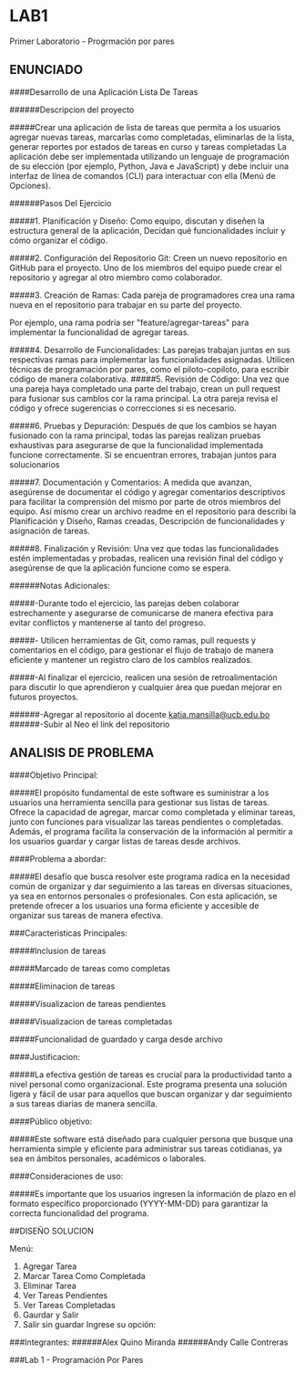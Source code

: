 # LAB1
Primer Laboratorio - Progrmación por pares



## ENUNCIADO

####Desarrollo de una Aplicación Lista De Tareas

######Descripcion del proyecto

#####Crear una aplicación de lista de tareas que permita a los usuarios agregar nuevas tareas, marcarlas como completadas, eliminarlas de la lista, generar reportes por estados de tareas en curso y tareas completadas La aplicación debe ser implementada utilizando un lenguaje de programación de su elección (por ejemplo, Python, Java e JavaScript) y debe incluir una interfaz de línea de comandos (CLI) para interactuar con ella (Menú de Opciones).

######Pasos Del Ejercicio

#####1. Planificación y Diseño: Como equipo, discutan y diseñen la estructura general de la aplicación, Decidan qué funcionalidades incluir y cómo organizar el código.

#####2. Configuración del Repositorio Git: Creen un nuevo repositorio en GitHub para el proyecto. Uno de los miembros del equipo puede crear el repositorio y agregar al otro miembro como colaborador.

#####3. Creación de Ramas: Cada pareja de programadores crea una rama nueva en el repositorio para trabajar en su parte del proyecto.

Por ejemplo, una rama podría ser "feature/agregar-tareas" para implementar la funcionalidad de agregar tareas.

#####4. Desarrollo de Funcionalidades: Las parejas trabajan juntas en sus respectivas ramas para implementar las funcionalidades asignadas. Utilicen técnicas de programación por pares, como el piloto-copiloto, para escribir código de manera colaborativa.
#####5. Revisión de Código: Una vez que una pareja haya completado una parte del trabajo, crean un pull request para fusionar sus camblos cor la rama principal. La otra pareja revisa el código y ofrece sugerencias o correcciones si es necesario.

#####6. Pruebas y Depuración: Después de que los cambios se hayan fusionado con la rama principal, todas las parejas realizan pruebas exhaustivas para asegurarse de que la funcionalidad implementada funcione correctamente. Si se encuentran errores, trabajan juntos para solucionarios

#####7. Documentación y Comentarios: A medida que avanzan, asegúrense de documentar el código y agregar comentarios descriptivos para facilitar la comprensión del mismo por parte de otros miembros del equipo. Así mismo crear un archivo readme en el repositorio para describi la Planificación y Diseño, Ramas creadas, Descripción de funcionalidades y asignación de tareas.

#####8. Finalización y Revisión: Una vez que todas las funcionalidades estén implementadas y probadas, realicen una revisión final del código y asegúrense de que la aplicación funcione como se espera.

######Notas Adicionales:

#####-Durante todo el ejercicio, las parejas deben colaborar estrechamente y asegurarse de comunicarse de manera efectiva para evitar conflictos y mantenerse al tanto del progreso.

#####- Utilicen herramientas de Git, como ramas, pull requests y comentarios en el código, para gestionar el flujo de trabajo de manera eficiente y mantener un registro claro de los camblos realizados.

#####-Al finalizar el ejercicio, realicen una sesión de retroalimentación para discutir lo que aprendieron y cualquier área que puedan mejorar en futuros proyectos.

######-Agregar al repositorio al docente katia.mansilla@ucb.edu.bo
######-Subir al Neo el link del repositorio

## ANALISIS DE PROBLEMA

####Objetivo Principal: 

#####El propósito fundamental de este software es suministrar a los usuarios una herramienta sencilla para gestionar sus listas de tareas. Ofrece la capacidad de agregar, marcar como completada y eliminar tareas, junto con funciones para visualizar las tareas pendientes o completadas. Además, el programa facilita la conservación de la información al permitir a los usuarios guardar y cargar listas de tareas desde archivos.

####Problema a abordar:

#####El desafío que busca resolver este programa radica en la necesidad común de organizar y dar seguimiento a las tareas en diversas situaciones, ya sea en entornos personales o profesionales. Con esta aplicación, se pretende ofrecer a los usuarios una forma eficiente y accesible de organizar sus tareas de manera efectiva.

###Caracteristicas Principales:

#####Inclusion de tareas

#####Marcado de tareas como completas

#####Eliminacion de tareas

#####Visualizacion de tareas pendientes

#####Visualizacion de tareas completadas

#####Funcionalidad de guardado y carga desde archivo

####Justificacion:

#####La efectiva gestión de tareas es crucial para la productividad tanto a nivel personal como organizacional. Este programa presenta una solución ligera y fácil de usar para aquellos que buscan organizar y dar seguimiento a sus tareas diarias de manera sencilla.

####Público objetivo:

#####Este software está diseñado para cualquier persona que busque una herramienta simple y eficiente para administrar sus tareas cotidianas, ya sea en ámbitos personales, académicos o laborales.

####Consideraciones de uso:

#####Es importante que los usuarios ingresen la información de plazo en el formato específico proporcionado (YYYY-MM-DD) para garantizar la correcta funcionalidad del programa.

##DISEÑO SOLUCION

Menú:
1. Agregar Tarea
2. Marcar Tarea Como Completada
3. Eliminar Tarea
4. Ver Tareas Pendientes
5. Ver Tareas Completadas
6. Gaurdar y Salir
7. Salir sin guardar
Ingrese su opción: 

###Integrantes:
######Alex Quino Miranda
######Andy Calle Contreras

###Lab 1 - Programación Por Pares

